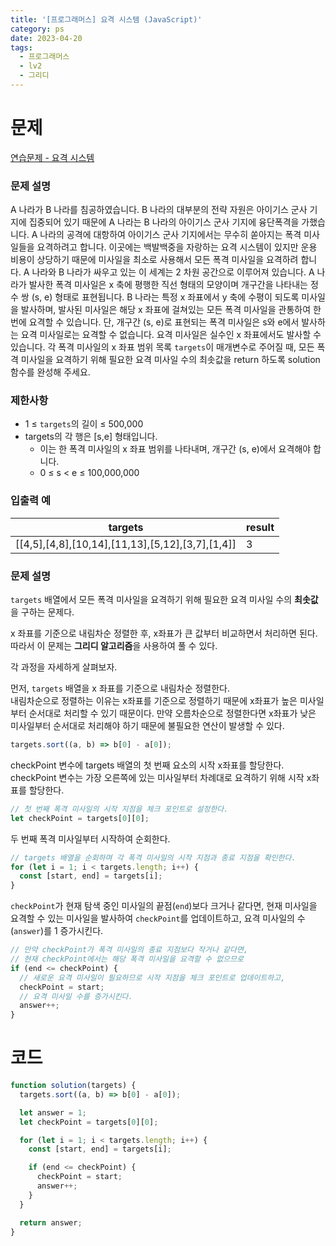 ```yaml
---
title: '[프로그래머스] 요격 시스템 (JavaScript)'
category: ps
date: 2023-04-20
tags:
  - 프로그래머스
  - lv2
  - 그리디
---
```


# 문제

[연습문제 - 요격 시스템](https://school.programmers.co.kr/learn/courses/30/lessons/181188)

### 문제 설명

A 나라가 B 나라를 침공하였습니다. B 나라의 대부분의 전략 자원은 아이기스 군사 기지에 집중되어 있기 때문에 A 나라는 B 나라의 아이기스 군사 기지에 융단폭격을 가했습니다.
A 나라의 공격에 대항하여 아이기스 군사 기지에서는 무수히 쏟아지는 폭격 미사일들을 요격하려고 합니다. 이곳에는 백발백중을 자랑하는 요격 시스템이 있지만 운용 비용이 상당하기 때문에 미사일을 최소로 사용해서 모든 폭격 미사일을 요격하려 합니다.
A 나라와 B 나라가 싸우고 있는 이 세계는 2 차원 공간으로 이루어져 있습니다. A 나라가 발사한 폭격 미사일은 x 축에 평행한 직선 형태의 모양이며 개구간을 나타내는 정수 쌍 (s, e) 형태로 표현됩니다. B 나라는 특정 x 좌표에서 y 축에 수평이 되도록 미사일을 발사하며, 발사된 미사일은 해당 x 좌표에 걸쳐있는 모든 폭격 미사일을 관통하여 한 번에 요격할 수 있습니다. 단, 개구간 (s, e)로 표현되는 폭격 미사일은 s와 e에서 발사하는 요격 미사일로는 요격할 수 없습니다. 요격 미사일은 실수인 x 좌표에서도 발사할 수 있습니다.
각 폭격 미사일의 x 좌표 범위 목록 `targets`이 매개변수로 주어질 때, 모든 폭격 미사일을 요격하기 위해 필요한 요격 미사일 수의 최솟값을 return 하도록 solution 함수를 완성해 주세요.

### 제한사항

- 1 ≤ `targets`의 길이 ≤ 500,000
- targets의 각 행은 [s,e] 형태입니다.
  - 이는 한 폭격 미사일의 x 좌표 범위를 나타내며, 개구간 (s, e)에서 요격해야 합니다.
  - 0 ≤ s < e ≤ 100,000,000

### 입출력 예

| targets                                          | result |
| ------------------------------------------------ | ------ |
| [[4,5],[4,8],[10,14],[11,13],[5,12],[3,7],[1,4]] | 3      |

### 문제 설명

`targets` 배열에서 모든 폭격 미사일을 요격하기 위해 필요한 요격 미사일 수의 **최솟값**을 구하는 문제다.

x 좌표를 기준으로 내림차순 정렬한 후, x좌표가 큰 값부터 비교하면서 처리하면 된다. 따라서 이 문제는 **그리디 알고리즘**을 사용하여 풀 수 있다.

각 과정을 자세하게 살펴보자.

먼저, `targets` 배열을 x 좌표를 기준으로 내림차순 정렬한다. <br/>
내림차순으로 정렬하는 이유는 x좌표를 기준으로 정렬하기 때문에 x좌표가 높은 미사일부터 순서대로 처리할 수 있기 때문이다. 만약 오름차순으로 정렬한다면 x좌표가 낮은 미사일부터 순서대로 처리해야 하기 때문에 불필요한 연산이 발생할 수 있다.

```js
targets.sort((a, b) => b[0] - a[0]);
```

checkPoint 변수에 targets 배열의 첫 번째 요소의 시작 x좌표를 할당한다. <br/>
checkPoint 변수는 가장 오른쪽에 있는 미사일부터 차례대로 요격하기 위해 시작 x좌표를 할당한다.

```js
// 첫 번째 폭격 미사일의 시작 지점을 체크 포인트로 설정한다.
let checkPoint = targets[0][0];
```

두 번째 폭격 미사일부터 시작하여 순회한다.

```js
// targets 배열을 순회하며 각 폭격 미사일의 시작 지점과 종료 지점을 확인한다.
for (let i = 1; i < targets.length; i++) {
  const [start, end] = targets[i];
}
```

`checkPoint`가 현재 탐색 중인 미사일의 끝점(`end`)보다 크거나 같다면, 현재 미사일을 요격할 수 있는 미사일을 발사하여 `checkPoint`를 업데이트하고, 요격 미사일의 수(`answer`)를 1 증가시킨다.

```js
// 만약 checkPoint가 폭격 미사일의 종료 지점보다 작거나 같다면,
// 현재 checkPoint에서는 해당 폭격 미사일을 요격할 수 없으므로
if (end <= checkPoint) {
  // 새로운 요격 미사일이 필요하므로 시작 지점을 체크 포인트로 업데이트하고,
  checkPoint = start;
  // 요격 미사일 수를 증가시킨다.
  answer++;
}
```

# 코드

```js
function solution(targets) {
  targets.sort((a, b) => b[0] - a[0]);

  let answer = 1;
  let checkPoint = targets[0][0];

  for (let i = 1; i < targets.length; i++) {
    const [start, end] = targets[i];

    if (end <= checkPoint) {
      checkPoint = start;
      answer++;
    }
  }

  return answer;
}
```
